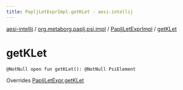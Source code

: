 ```yaml
---
title: PapljLetExprImpl.getKLet - aesi-intellij
---
```


[aesi-intellij](../../index.html) / [org.metaborg.paplj.psi.impl](../index.html) / [PapljLetExprImpl](index.html) / [getKLet](.)

# getKLet

`@NotNull open fun getKLet(): @NotNull PsiElement`

Overrides [PapljLetExpr.getKLet](../../org.metaborg.paplj.psi/-paplj-let-expr/get-k-let.html)

